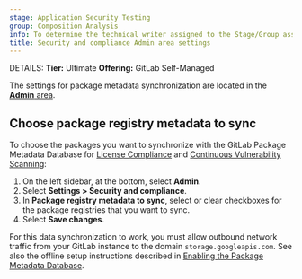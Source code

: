 ```yaml
---
stage: Application Security Testing
group: Composition Analysis
info: To determine the technical writer assigned to the Stage/Group associated with this page, see https://handbook.gitlab.com/handbook/product/ux/technical-writing/#assignments
title: Security and compliance Admin area settings
---
```


DETAILS:
**Tier:** Ultimate
**Offering:** GitLab Self-Managed

The settings for package metadata synchronization are located in the [**Admin** area](index.md).

## Choose package registry metadata to sync

To choose the packages you want to synchronize with the GitLab Package Metadata Database for [License Compliance](../../user/compliance/license_scanning_of_cyclonedx_files/index.md) and [Continuous Vulnerability Scanning](../../user/application_security/continuous_vulnerability_scanning/index.md):

1. On the left sidebar, at the bottom, select **Admin**.
1. Select **Settings > Security and compliance**.
1. In **Package registry metadata to sync**, select or clear checkboxes for the
   package registries that you want to sync.
1. Select **Save changes**.

For this data synchronization to work, you must allow outbound network traffic from your GitLab instance to the domain `storage.googleapis.com`. See also the offline setup instructions described in [Enabling the Package Metadata Database](../../topics/offline/quick_start_guide.md#enabling-the-package-metadata-database).
